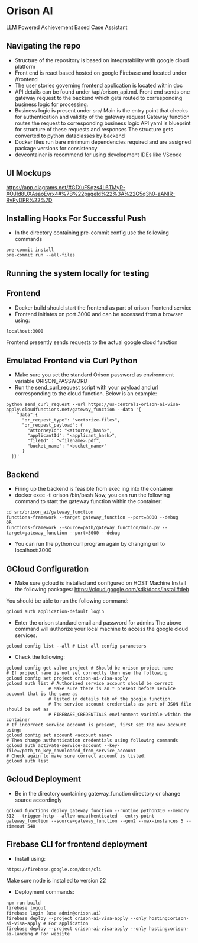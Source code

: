 # Orison AI
LLM Powered Achievement Based Case Assistant

## Navigating the repo
- Structure of the repository is based on integratability with google cloud platform
- Front end is react based hosted on google Firebase and located under /frontend
- The user stories governing frontend application is located within doc
- API details can be found under /api/orison_api.md. Front end sends one gateway request
    to the backend which gets routed to corresponding business logic for processing.
- Business logic is present under src/
    Main is the entry point that checks for authentication and validity of the gateway request
    Gateway function routes the request to corresponding business logic
    API yaml is blueprint for structure of these requests and responses
    The structure gets converted to python dataclasses by backend
- Docker files run bare minimum dependencies required and are assigned package versions for consistency
- devcontainer is recommend for using development IDEs like VScode

## UI Mockups
https://app.diagrams.net/#G1XuFSqzs4L6TMyR-XOJId8UXAsaoEyrx4#%7B%22pageId%22%3A%22G5q3h0-aANIR-RvPyDPR%22%7D

## Installing Hooks For Successful Push
- In the directory containing pre-commit config use the following commands
```
pre-commit install
pre-commit run --all-files
```

## Running the system locally for testing
## Frontend
- Docker build should start the frontend as part of orison-frontend service
- Frontend initiates on port 3000 and can be accessed from a browser using:
```
localhost:3000
```
Frontend presently sends requests to the actual google cloud function

## Emulated Frontend via Curl Python
- Make sure you set the standard Orison password as environment variable ORISON_PASSWORD
- Run the send_curl_request script with your payload and url corresponding to the cloud function. Below is an example:
```
python send_curl_request --url https://us-central1-orison-ai-visa-apply.cloudfunctions.net/gateway_function --data '{
    "data":{
      "or_request_type": "vectorize-files",
      "or_request_payload": {
        "attorneyId": "<attorney_hash>",
        "applicantId": "<applicant_hash>", 
        "fileId" : "<filename>.pdf",
        "bucket_name": "<bucket_name>"
      }
  }}' 
```

## Backend
- Firing up the backend is feasible from exec ing into the container
- docker exec -ti orison /bin/bash
Now, you can run the following command to start the gateway function within the container:
```
cd src/orison_ai/gateway_function
functions-framework --target gateway_function --port=3000 --debug
OR
functions-framework --source=path/gateway_function/main.py --target=gateway_function --port=3000 --debug
```
- You can run the python curl program again by changing url to localhost:3000

## GCloud Configuration
- Make sure gcloud is installed and configured on HOST Machine
Install the following packages:
https://cloud.google.com/sdk/docs/install#deb

You should be able to run the following command:
```
gcloud auth application-default login
```
- Enter the orison standard email and password for admins
The above command will authorize your local machine to access the google cloud services.
```
gcloud config list --all # List all config parameters
```
- Check the following:
```
gcloud config get-value project # Should be orison project name
# If project name is not set correctly then use the following
gcloud config set project orison-ai-visa-apply
gcloud auth list # Authorized service account should be correct
                # Make sure there is an * present before service account that is the same as
                # listed in details tab of the google function.
                # The service account credentials as part of JSON file should be set as
                # FIREBASE_CREDENTIALS environment variable within the container
# If incorrect service account is present, first set the new account using:
gcloud config set account <account name>
# Then change authentication credentials using following commands
gcloud auth activate-service-account --key-file=/path_to_key_downloaded_from_service_account
# Check again to make sure correct account is listed.
gcloud auth list
```

## Gcloud Deployment
- Be in the directory containing gateway_function directory or change source accordingly
```
gcloud functions deploy gateway_function --runtime python310 --memory 512 --trigger-http --allow-unauthenticated --entry-point gateway_function --source=gateway_function --gen2 --max-instances 5 --timeout 540
```

## Firebase CLI for frontend deployment
- Install using:
```
https://firebase.google.com/docs/cli
```
Make sure node is installed to version 22
- Deployment commands:
```
npm run build
firebase logout
firebase login (use admin@orison.ai)
firebase deploy --project orison-ai-visa-apply --only hosting:orison-ai-visa-apply # For application
firebase deploy --project orison-ai-visa-apply --only hosting:orison-ai-landing # For website
```